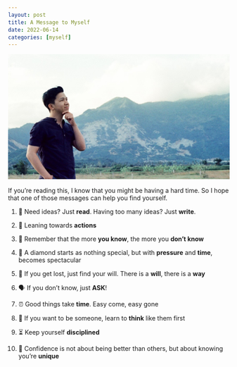 ```yaml
---
layout: post
title: A Message to Myself 
date: 2022-06-14
categories: [myself]
---
```



![alt](/assets/cover.jpg)



If you’re reading this, I know that you might be having a hard time. So I hope that one of those messages can help you find yourself.

1. 🔑 Need ideas? Just **read**. Having too many ideas? Just **write**.

1. 🔑 Leaning towards **actions**

1. 🧠 Remember that the more **you know**, the more you **don’t know**

1. 💎 A diamond starts as nothing special, but with **pressure** and **time**, becomes spectacular

1. 💪 If you get lost, just find your will. There is a **will**, there is a **way**

1. 🗣 If you don’t know, just **ASK**!

1. ⏰ Good things take **time**. Easy come, easy gone

1. 👤 If you want to be someone, learn to **think** like them first

1. ⏳ Keep yourself **disciplined**

1. 👠 Confidence is not about being better than others, but about knowing you’re **unique**